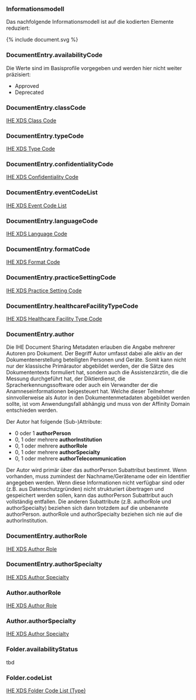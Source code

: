 ### Informationsmodell

Das nachfolgende Informationsmodell ist auf die kodierten Elemente reduziert:

<div width="500px">
{% include document.svg %}
</div>

### DocumentEntry.availabilityCode

Die Werte sind im Basisprofile vorgegeben und werden hier nicht weiter präzisiert:

* Approved
* Deprecated

### DocumentEntry.classCode

[IHE XDS Class Code](ValueSet-IHEXDSclassCode.html)

### DocumentEntry.typeCode

[IHE XDS Type Code](ValueSet-IHEXDStypeCode.html)

### DocumentEntry.confidentialityCode

[IHE XDS Confidentiality Code](ValueSet-IHEXDSconfidentialityCode.html)

### DocumentEntry.eventCodeList

[IHE XDS Event Code List](ValueSet-IHEXDSeventCodeList.html)

### DocumentEntry.languageCode

[IHE XDS Language Code](ValueSet-IHEXDSlanguageCode.html)

### DocumentEntry.formatCode

[IHE XDS Format Code](ValueSet-IHEXDSformatCode.html)

### DocumentEntry.practiceSettingCode

[IHE XDS Practice Setting Code](ValueSet-IHEXDSpracticeSettingCode.html)

### DocumentEntry.healthcareFacilityTypeCode

[IHE XDS Healthcare Facility Type Code](ValueSet-IHEXDShealthcareFacilityType.html)

### DocumentEntry.author

Die IHE Document Sharing Metadaten erlauben die Angabe mehrerer Autoren pro Dokument. 
Der Begriff Autor umfasst dabei alle aktiv an der Dokumentenerstellung beteiligten Personen und Geräte. 
Somit kann nicht nur der klassische Primärautor abgebildet werden, der die Sätze des Dokumententexts formuliert hat, 
sondern auch die Assistenzärztin, die die Messung durchgeführt hat, der Diktierdienst, 
die Spracherkennungssoftware oder auch ein Verwandter der die Anamneseinformationen beigesteuert hat. 
Welche dieser Teilnehmer sinnvollerweise als Autor in den Dokumentenmetadaten abgebildet werden sollte, 
ist vom Anwendungsfall abhängig und muss von der Affinity Domain entschieden werden.

Der Autor hat folgende (Sub-)Attribute:

* 0 oder 1 **authorPerson**
* 0, 1 oder mehrere **authorInstitution**
* 0, 1 oder mehrere **authorRole**
* 0, 1 oder mehrere **authorSpecialty**
* 0, 1 oder mehrere **authorTelecommunication**

Der Autor wird primär über das authorPerson Subattribut bestimmt. 
Wenn vorhanden, muss zumindest der Nachname/Gerätename oder ein Identifier angegeben werden. 
Wenn diese Informationen nicht verfügbar sind oder (z.B. aus Datenschutzgründen) nicht strukturiert übertragen und gespeichert werden sollen, 
kann das authorPerson Subattribut auch vollständig entfallen. Die anderen Subattribute (z.B. authorRole und authorSpecialty) 
beziehen sich dann trotzdem auf die unbenannte authorPerson. authorRole und authorSpecialty beziehen sich nie auf die authorInstitution.

### DocumentEntry.authorRole

[IHE XDS Author Role](ValueSet-IHEXDSauthorRole.html)

### DocumentEntry.authorSpecialty

[IHE XDS Author Specialty](ValueSet-IHEXDSauthorSpecialty.html)

### Author.authorRole

[IHE XDS Author Role](ValueSet-IHEXDSauthorRole.html)

### Author.authorSpecialty

[IHE XDS Author Specialty](ValueSet-IHEXDSauthorSpecialty.html)

### Folder.availabilityStatus

tbd

### Folder.codeList

[IHE XDS Folder Code List (Type)](ValueSet-IHEXDSfolderCodeList.html)


